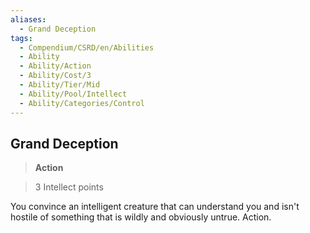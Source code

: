 ```yaml
---
aliases:
  - Grand Deception
tags:
  - Compendium/CSRD/en/Abilities
  - Ability
  - Ability/Action
  - Ability/Cost/3
  - Ability/Tier/Mid
  - Ability/Pool/Intellect
  - Ability/Categories/Control
---
```

    
      
## Grand Deception      
>**Action**      
>3 Intellect points    
      
You convince an intelligent creature that can understand you and isn't hostile of something that is wildly and obviously untrue. Action.